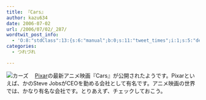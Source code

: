 ```yaml
---
title: 『Cars』
author: kazu634
date: 2006-07-02
url: /2006/07/02/_287/
wordtwit_post_info:
  - 'O:8:"stdClass":13:{s:6:"manual";b:0;s:11:"tweet_times";i:1;s:5:"delay";i:0;s:7:"enabled";i:1;s:10:"separation";s:2:"60";s:7:"version";s:3:"3.7";s:14:"tweet_template";b:0;s:6:"status";i:2;s:6:"result";a:0:{}s:13:"tweet_counter";i:2;s:13:"tweet_log_ids";a:1:{i:0;i:2421;}s:9:"hash_tags";a:0:{}s:8:"accounts";a:1:{i:0;s:7:"kazu634";}}'
categories:
  - つれづれ

---
```

<div class="section">
<p>
<a href="http://www.disney.co.jp/movies/cars/" onclick="__gaTracker('send', 'event', 'outbound-article', 'http://www.disney.co.jp/movies/cars/', '');" target="_blank"><img alt="カーズ" align="left" src="http://img.simpleapi.net/small/http://www.disney.co.jp/movies/cars/" border="0" /></a>
</p></p> 
  
<p>
    　<a href="http://ja.wikipedia.org/wiki/PIXAR" onclick="__gaTracker('send', 'event', 'outbound-article', 'http://ja.wikipedia.org/wiki/PIXAR', 'Pixar');" target="blank">Pixar</a>の最新アニメ映画『Cars』が公開されたようです。Pixarといえば、かのSteve JobsがCEOを勤める会社として有名です。アニメ映画の世界では、かなり有名な会社です。とりあえず、チェックしておこう。
</p>
</div>